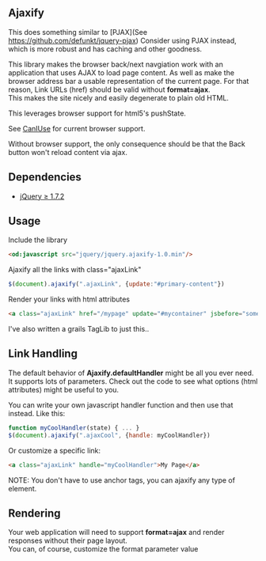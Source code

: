 ## Ajaxify

This does something similar to [PJAX](See https://github.com/defunkt/jquery-pjax)
Consider using PJAX instead, which is more robust and has caching and other goodness.

This library makes the browser back/next navgiation work with an application that uses AJAX to load page content.
As well as make the browser address bar a usable representation of the current page.
For that reason,  Link URLs (href) should be valid without **format=ajax**.  
This makes the site nicely and easily degenerate to plain old HTML.

This leverages browser support for html5's pushState.

See [CanIUse](http://caniuse.com/#feat=history) for current browser support.

Without browser support, the only consequence should be that the Back button won't reload content via ajax.


## Dependencies
* [jQuery &#8805; 1.7.2](http://jquery.com/)

## Usage
Include the library
```html
<od:javascript src="jquery/jquery.ajaxify-1.0.min"/>
```

Ajaxify all the links with class="ajaxLink"
```js
$(document).ajaxify(".ajaxLink", {update:"#primary-content"})
```

Render your links with html attributes
```html
<a class="ajaxLink" href="/mypage" update="#mycontainer" jsbefore="someFunction();" format="ajax">My Page</a>
```

I've also written a grails TagLib to just this..

## Link Handling
The default behavior of **Ajaxify.defaultHandler** might be all you ever need.  
It supports lots of parameters.  Check out the code to see what options (html attributes) might be useful to you.

You can write your own javascript handler function and then use that instead. Like this:
```js
function myCoolHandler(state) { ... }
$(document).ajaxify(".ajaxCool", {handle: myCoolHandler})
```

Or customize a specific link:
```html
<a class="ajaxLink" handle="myCoolHandler">My Page</a>
```

NOTE: You don't have to use anchor tags, you can ajaxify any type of element.

## Rendering
Your web application will need to support **format=ajax** and render responses without their page layout.  
You can, of course, customize the format parameter value


